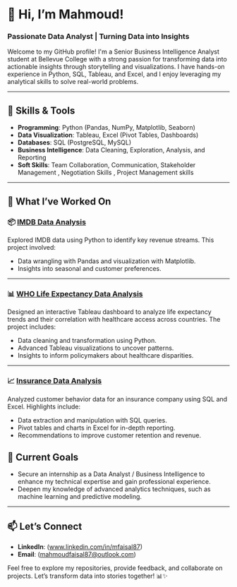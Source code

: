 # 👋 Hi, I’m Mahmoud! 
### Passionate Data Analyst | Turning Data into Insights

Welcome to my GitHub profile! I'm a Senior Business Intelligence Analyst student at Bellevue College with a strong passion for transforming data into actionable insights through storytelling and visualizations. I have hands-on experience in Python, SQL, Tableau, and Excel, and I enjoy leveraging my analytical skills to solve real-world problems.

---

## 🔧 Skills & Tools
- **Programming**: Python (Pandas, NumPy, Matplotlib, Seaborn)
- **Data Visualization**: Tableau, Excel (Pivot Tables, Dashboards)
- **Databases**: SQL (PostgreSQL, MySQL)
- **Business Intelligence**: Data Cleaning, Exploration, Analysis, and Reporting
- **Soft Skills**: Team Collaboration, Communication, Stakeholder Management , Negotiation Skills , Project Management skills

---

## 🚀 What I’ve Worked On
### 📦 [IMDB Data Analysis](https://github.com/mahmoud1500/Python/blob/e1abbeea077c36ffb7edbb75fc73bcaa9f6273c0/Faisal%20-%20Machine%20Learning%20Midterm.ipynb)
Explored IMDB data using Python to identify key revenue streams. This project involved:
- Data wrangling with Pandas and visualization with Matplotlib.
- Insights into seasonal  and customer preferences.

---

### 📊 [WHO Life Expectancy Data Analysis](https://github.com/your-username/healthcare-analysis-dashboard)
Designed an interactive Tableau dashboard to analyze life expectancy trends and their correlation with healthcare access across countries. The project includes:
- Data cleaning and transformation using Python.
- Advanced Tableau visualizations to uncover patterns.
- Insights to inform policymakers about healthcare disparities.

---

### 📈 [Insurance Data Analysis](https://github.com/your-username/insurance-data-analysis)
Analyzed customer behavior data for an insurance company using SQL and Excel. Highlights include:
- Data extraction and manipulation with SQL queries.
- Pivot tables and charts in Excel for in-depth reporting.
- Recommendations to improve customer retention and revenue.


## 🌱 Current Goals
- Secure an internship as a Data Analyst / Business Intelligence to enhance my technical expertise and gain professional experience.
- Deepen my knowledge of advanced analytics techniques, such as machine learning and predictive modeling.

---

## 📫 Let’s Connect
- **LinkedIn**: (www.linkedin.com/in/mfaisal87)
- **Email**: (mahmoudfaisal87@outlook.com)

Feel free to explore my repositories, provide feedback, and collaborate on projects. Let’s transform data into stories together! 📊✨
